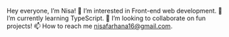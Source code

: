 Hey everyone, I’m Nisa! 
👀 I’m interested in Front-end web development.
🌱 I’m currently learning TypeScript.
💞️ I’m looking to collaborate on fun projects!
📫 How to reach me nisafarhana16@gmail.com. 

<!---
Nisa415/Nisa415 is a ✨ special ✨ repository because its `README.md` (this file) appears on your GitHub profile.
You can click the Preview link to take a look at your changes.
--->
